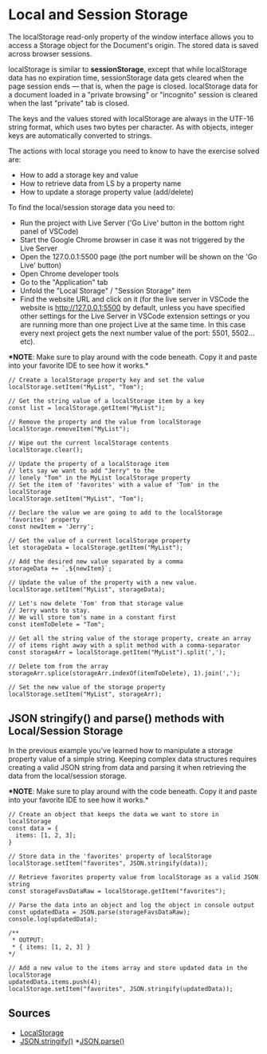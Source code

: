 # Local and Session Storage

The localStorage read-only property of the window interface allows you to access a Storage object for the Document's origin. The stored data is saved across browser sessions.

localStorage is similar to **sessionStorage**, except that while localStorage data has no expiration time, sessionStorage data gets cleared when the page session ends — that is, when the page is closed. localStorage data for a document loaded in a "private browsing" or "incognito" session is cleared when the last "private" tab is closed.

The keys and the values stored with localStorage are always in the UTF-16 string format, which uses two bytes per character. As with objects, integer keys are automatically converted to strings.

The actions with local storage you need to know to have the exercise solved are:

- How to add a storage key and value
- How to retrieve data from LS by a property name
- How to update a storage property value (add/delete)

To find the local/session storage data you need to:

- Run the project with Live Server ('Go Live' button in the bottom right panel of VSCode)
- Start the Google Chrome browser in case it was not triggered by the Live Server
- Open the 127.0.0.1:5500 page (the port number will be shown on the 'Go Live' button)
- Open Chrome developer tools
- Go to the "Application" tab
- Unfold the "Local Storage" / "Session Storage" item
- Find the website URL and click on it (for the live server in VSCode the website is http://127.0.0.1:5500 by default, unless you have specified other settings for the Live Server in VSCode extension settings or you are running more than one project Live at the same time. In this case every next project gets the next number value of the port: 5501, 5502... etc).

**\*NOTE**: Make sure to play around with the code beneath. Copy it and paste into your favorite IDE to see how it works.\*

```JS
// Create a localStorage property key and set the value
localStorage.setItem("MyList", "Tom");

// Get the string value of a localStorage item by a key
const list = localStorage.getItem("MyList");

// Remove the property and the value from localStorage
localStorage.removeItem("MyList");

// Wipe out the current localStorage contents
localStorage.clear();

// Update the property of a localStorage item
// lets say we want to add "Jerry" to the
// lonely "Tom" in the MyList localStorage property
// Set the item of 'favorites' with a value of 'Tom' in the localStorage
localStorage.setItem("MyList", "Tom"); 

// Declare the value we are going to add to the localStorage 'favorites' property
const newItem = 'Jerry';

// Get the value of a current localStorage property
let storageData = localStorage.getItem("MyList");

// Add the desired new value separated by a comma
storageData += `,${newItem}`;

// Update the value of the property with a new value.
localStorage.setItem("MyList", storageData);

// Let's now delete 'Tom' from that storage value
// Jerry wants to stay.
// We will store tom's name in a constant first
const itemToDelete = "Tom";

// Get all the string value of the storage property, create an array
// of items right away with a split method with a comma-separator
const storageArr = localStorage.getItem("MyList").split(',');

// Delete tom from the array
storageArr.splice(storageArr.indexOf(itemToDelete), 1).join(',');

// Set the new value of the storage property
localStorage.setItem("MyList", storageArr);
```

## JSON stringify() and parse() methods with Local/Session Storage

In the previous example you've learned how to manipulate a storage property value of a simple string. Keeping complex data structures requires creating a valid JSON string from data and parsing it when retrieving the data from the local/session storage.

**\*NOTE**: Make sure to play around with the code beneath. Copy it and paste into your favorite IDE to see how it works.\*

```JS
// Create an object that keeps the data we want to store in localStorage
const data = {
  items: [1, 2, 3];
}

// Store data in the 'favorites' property of localStorage
localStorage.setItem("favorites", JSON.stringify(data));

// Retrieve favorites property value from localStorage as a valid JSON string
const storageFavsDataRaw = localStorage.getItem("favorites");

// Parse the data into an object and log the object in console output
const updatedData = JSON.parse(storageFavsDataRaw);
console.log(updatedData);

/**
 * OUTPUT:
 * { items: [1, 2, 3] }
*/

// Add a new value to the items array and store updated data in the localStorage
updatedData.items.push(4);
localStorage.setItem("favorites", JSON.stringify(updatedData));
```

## Sources

- [LocalStorage](https://developer.mozilla.org/en-US/docs/Web/API/Window/localStorage)
- [JSON.stringify()](https://developer.mozilla.org/en-US/docs/Web/JavaScript/Reference/Global_Objects/JSON/stringify) \*[JSON.parse()](https://developer.mozilla.org/en-US/docs/Web/JavaScript/Reference/Global_Objects/JSON/parse)
